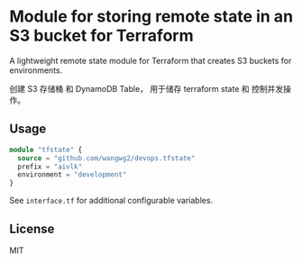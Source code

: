 # Module for storing remote state in an S3 bucket for Terraform
A lightweight remote state module for Terraform that creates S3 buckets for environments.

创建 S3 存储桶 和 DynamoDB Table， 用于储存 terraform state 和 控制并发操作。

## Usage

```terraform
module "tfstate" {
  source = "github.com/wangwg2/devops.tfstate"
  prefix = "aivlk"
  environment = "development"
}
```

See `interface.tf` for additional configurable variables.

## License

MIT

